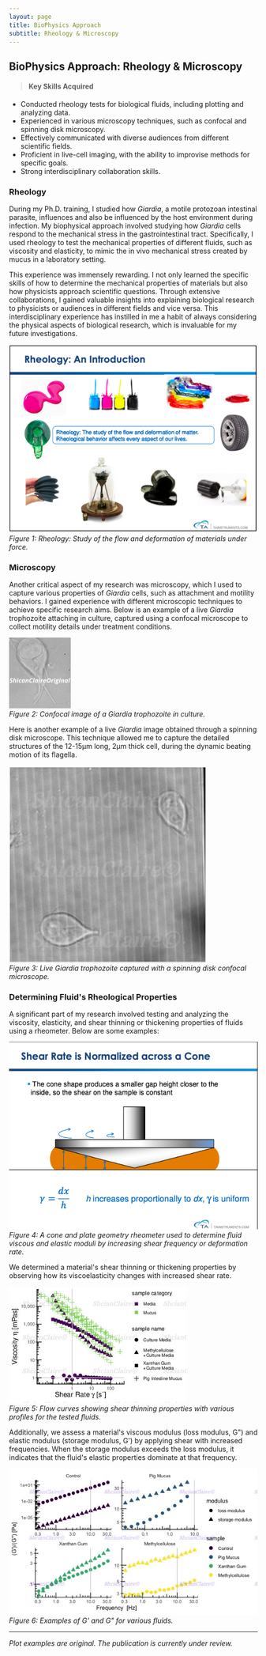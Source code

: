 ```yaml
---
layout: page
title: BioPhysics Approach
subtitle: Rheology & Microscopy
---
```


## BioPhysics Approach: Rheology & Microscopy
> #### Key Skills Acquired

* Conducted rheology tests for biological fluids, including plotting and analyzing data.
* Experienced in various microscopy techniques, such as confocal and spinning disk microscopy.
* Effectively communicated with diverse audiences from different scientific fields.
* Proficient in live-cell imaging, with the ability to improvise methods for specific goals.
* Strong interdisciplinary collaboration skills. 

### Rheology
During my Ph.D. training, I studied how _Giardia_, a motile protozoan intestinal parasite, influences and also be influenced by the host environment during infection. My biophysical approach involved studying how _Giardia_ cells respond to the mechanical stress in the gastrointestinal tract. Specifically, I used rheology to test the mechanical properties of different fluids, such as viscosity and elasticity, to mimic the in vivo mechanical stress created by mucus in a laboratory setting.

This experience was immensely rewarding. I not only learned the specific skills of how to determine the mechanical properties of materials but also how physicists approach scientific questions. Through extensive collaborations, I gained valuable insights into explaining biological research to physicists or audiences in different fields and vice versa. This interdisciplinary experience has instilled in me a habit of always considering the physical aspects of biological research, which is invaluable for my future investigations.

![rheology](/assets/img/PhysicsResearch/rheology.jpg)  
*Figure 1: Rheology: Study of the flow and deformation of materials under force.*

### Microscopy

Another critical aspect of my research was microscopy, which I used to capture various properties of _Giardia_ cells, such as attachment and motility behaviors. I gained experience with different microscopic techniques to achieve specific research aims. Below is an example of a live _Giardia_ trophozoite attaching in culture, captured using a confocal microscope to collect motility details under treatment conditions.

![Giardia Cell Image](/assets/img/GeoSpatialCellResearch/GiardiaPic.gif)  
*Figure 2: Confocal image of a _Giardia_ trophozoite in culture.*

Here is another example of a live _Giardia_ image obtained through a spinning disk microscope. This technique allowed me to capture the detailed structures of the 12-15µm long, 2µm thick cell, during the dynamic beating motion of its flagella.

![SpinningDisk](/assets/img/PhysicsResearch/SpinningDisk.jpg)  
*Figure 3: Live _Giardia_ trophozoite captured with a spinning disk confocal microscope.*

### Determining Fluid's Rheological Properties

A significant part of my research involved testing and analyzing the viscosity, elasticity, and shear thinning or thickening properties of fluids using a rheometer. Below are some examples:

![rheometer](/assets/img/PhysicsResearch/rheometer.jpg)  
*Figure 4: A cone and plate geometry rheometer used to determine fluid viscous and elastic moduli by increasing shear frequency or deformation rate.*

We determined a material's shear thinning or thickening properties by observing how its viscoelasticity changes with increased shear rate.

![flowcurve](/assets/img/PhysicsResearch/flowcurve.jpg)  
*Figure 5: Flow curves showing shear thinning properties with various profiles for the tested fluids.*

Additionally, we assess a material's viscous modulus (loss modulus, G") and elastic modulus (storage modulus, G') by applying shear with increased frequencies. When the storage modulus exceeds the loss modulus, it indicates that the fluid's elastic properties dominate at that frequency.

![G'G"All](/assets/img/PhysicsResearch/G'G''All.jpg)    
*Figure 6: Examples of G' and G" for various fluids.*

---

*Plot examples are original. The publication is currently under review.*
